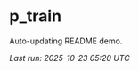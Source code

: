 # p_train

Auto-updating README demo.

<!--START_SECTION:status-->
_Last run: 2025-10-23 05:20 UTC_
<!--END_SECTION:status-->


































































































































































































































































































































































































































































































































































































































































































































































































































































































































































































































































































































































































































































































































































































































































































